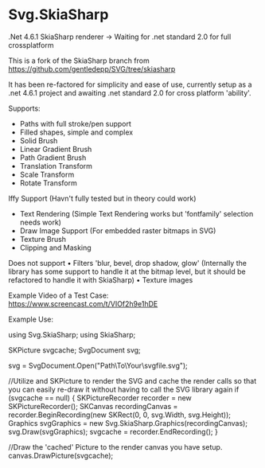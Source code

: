 # Svg.SkiaSharp
.Net 4.6.1 SkiaSharp renderer -> Waiting for .net standard 2.0 for full crossplatform

This is a fork of the SkiaSharp branch from https://github.com/gentledepp/SVG/tree/skiasharp 

It has been re-factored for simplicity and ease of use, currently setup as a .net 4.6.1 project and awaiting .net standard 2.0 for cross platform 'ability'.


Supports:
* Paths with full stroke/pen support
* Filled shapes, simple and complex
* Solid Brush
* Linear Gradient Brush
* Path Gradient Brush
* Translation Transform
* Scale Transform
* Rotate Transform

Iffy Support (Havn't fully tested but in theory could work)
* Text Rendering (Simple Text Rendering works but 'fontfamily' selection needs work)
* Draw Image Support (For embedded raster bitmaps in SVG)
* Texture Brush
* Clipping and Masking

Does not support
• Filters 'blur, bevel, drop shadow, glow' (Internally the library has some support to handle it at the bitmap level, but it should be refactored to handle it with SkiaSharp)
• Texture images

Example Video of a Test Case:
https://www.screencast.com/t/VIOf2h9e1hDE

Example Use:

using Svg.SkiaSharp; 
using SkiaSharp; 

SKPicture svgcache; 
SvgDocument svg;

svg = SvgDocument.Open("Path\\To\\Your\\svgfile.svg");

//Utilize and SKPicture to render the SVG and cache the render calls so that you can easily re-draw it without having to call the SVG library again
if (svgcache == null)
{
	SKPictureRecorder recorder = new SKPictureRecorder();
	SKCanvas recordingCanvas = recorder.BeginRecording(new SKRect(0, 0, svg.Width, svg.Height));
	Graphics svgGraphics = new Svg.SkiaSharp.Graphics(recordingCanvas);
	svg.Draw(svgGraphics);
	svgcache = recorder.EndRecording();
}

//Draw the 'cached' Picture to the render canvas you have setup. 
canvas.DrawPicture(svgcache);